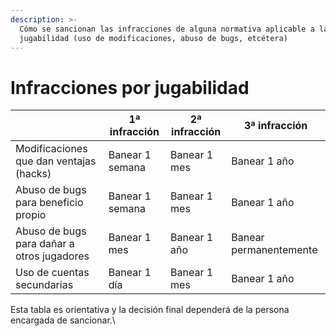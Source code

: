 ```yaml
---
description: >-
  Cómo se sancionan las infracciones de alguna normativa aplicable a la
  jugabilidad (uso de modificaciones, abuso de bugs, etcétera)
---
```


# Infracciones por jugabilidad

|                                            | 1ª infracción   | 2ª infracción | 3ª infracción          |
| ------------------------------------------ | --------------- | ------------- | ---------------------- |
| Modificaciones que dan ventajas (hacks)    | Banear 1 semana | Banear 1 mes  | Banear 1 año           |
| Abuso de bugs para beneficio propio        | Banear 1 semana | Banear 1 mes  | Banear 1 año           |
| Abuso de bugs para dañar a otros jugadores | Banear 1 mes    | Banear 1 año  | Banear permanentemente |
| Uso de cuentas secundarias                 | Banear 1 día    | Banear 1 mes  | Banear 1 año           |

Esta tabla es orientativa y la decisión final dependerá de la persona encargada de sancionar.\
